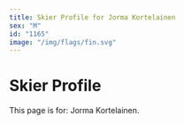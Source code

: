```yaml
---
title: Skier Profile for Jorma Kortelainen
sex: "M"
id: "1165"
image: "/img/flags/fin.svg" 
---
```


# Skier Profile

This page is for: Jorma Kortelainen.
    